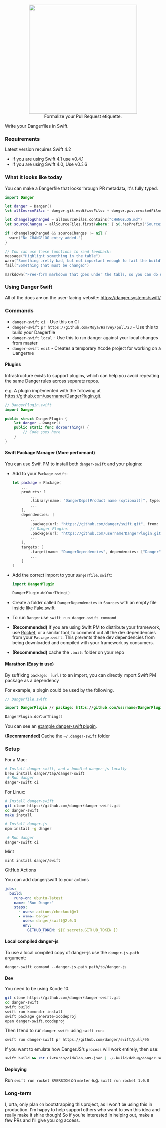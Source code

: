 <p align="center">
<img src="https://danger.systems/images/js/danger-js-sw-logo-hero-cachable@2x.png" width=350 /></br>
Formalize your Pull Request etiquette.
</p>

Write your Dangerfiles in Swift.

### Requirements

Latest version requires Swift 4.2

- If you are using Swift 4.1 use v0.4.1
- If you are using Swift 4.0, Use v0.3.6

### What it looks like today

You can make a Dangerfile that looks through PR metadata, it's fully typed.

```swift
import Danger

let danger = Danger()
let allSourceFiles = danger.git.modifiedFiles + danger.git.createdFiles

let changelogChanged = allSourceFiles.contains("CHANGELOG.md")
let sourceChanges = allSourceFiles.first(where: { $0.hasPrefix("Sources") })

if !changelogChanged && sourceChanges != nil {
  warn("No CHANGELOG entry added.")
}

// You can use these functions to send feedback:
message("Highlight something in the table")
warn("Something pretty bad, but not important enough to fail the build")
fail("Something that must be changed")

markdown("Free-form markdown that goes under the table, so you can do whatever.")
```

### Using Danger Swift

All of the docs are on the user-facing website: https://danger.systems/swift/

### Commands

- `danger-swift ci` - Use this on CI
- `danger-swift pr https://github.com/Moya/Harvey/pull/23` - Use this to build your Dangerfile
- `danger-swift local` - Use this to run danger against your local changes from master
- `danger-swift edit` - Creates a temporary Xcode project for working on a Dangerfile

#### Plugins

Infrastructure exists to support plugins, which can help you avoid repeating the same Danger rules across separate
repos.

e.g. A plugin implemented with the following at https://github.com/username/DangerPlugin.git.

```swift
// DangerPlugin.swift
import Danger

public struct DangerPlugin {
    let danger = Danger()
    public static func doYourThing() {
        // Code goes here
    }
}
```

#### Swift Package Manager (More performant)

You can use Swift PM to install both `danger-swift` and your plugins:

- Add to your `Package.swift`:

  ```swift
  let package = Package(
      ...
      products: [
          ...
          .library(name: "DangerDeps[Product name (optional)]", type: .dynamic, targets: ["DangerDependencies"]), // dev
          ...
      ],
      dependencies: [
          ...
          .package(url: "https://github.com/danger/swift.git", from: "1.0.0"), // dev
          // Danger Plugins
          .package(url: "https://github.com/username/DangerPlugin.git", from: "0.1.0") // dev
          ...
      ],
      targets: [
          .target(name: "DangerDependencies", dependencies: ["Danger", "DangerPlugin"]), // dev
          ...
      ]
  )
  ```

- Add the correct import to your `Dangerfile.swift`:

  ```swift
  import DangerPlugin

  DangerPlugin.doYourThing()
  ```

- Create a folder called `DangerDependencies` in `Sources` with an empty file inside like
  [Fake.swift](Sources/Sources/Danger-Swift/Fake.swift)
- To run `Danger` use `swift run danger-swift command`
- **(Recommended)** If you are using Swift PM to distribute your framework, use
  [Rocket](https://github.com/f-meloni/Rocket), or a similar tool, to comment out all the dev dependencies from your
  `Package.swift`. This prevents these dev dependencies from being downloaded and compiled with your framework by
  consumers.
- **(Recommended)** cache the `.build` folder on your repo

#### Marathon (Easy to use)

By suffixing `package: [url]` to an import, you can directly import Swift PM package as a dependency

For example, a plugin could be used by the following.

```swift
// Dangerfile.swift

import DangerPlugin // package: https://github.com/username/DangerPlugin.git

DangerPlugin.doYourThing()
```

You can see an [example danger-swift plugin](https://github.com/ashfurrow/danger-swiftlint#danger-swiftlint).

**(Recommended)** Cache the `~/.danger-swift` folder

### Setup

For a Mac:

```sh
# Install danger-swift, and a bundled danger-js locally
brew install danger/tap/danger-swift
 # Run danger
danger-swift ci
```

For Linux:

```sh
# Install danger-swift
git clone https://github.com/danger/danger-swift.git
cd danger-swift
make install

# Install danger-js
npm install -g danger

 # Run danger
danger-swift ci
```

Mint

```
mint install danger/swift
```

GitHub Actions

You can add danger/swift to your actions

```yml
jobs:
  build:
    runs-on: ubuntu-latest
    name: "Run Danger"
    steps:
      - uses: actions/checkout@v1
      - name: Danger
        uses: danger/swift@2.0.3
        env:
          GITHUB_TOKEN: ${{ secrets.GITHUB_TOKEN }}
```

#### Local compiled danger-js

To use a local compiled copy of danger-js use the `danger-js-path` argument:

```
danger-swift command --danger-js-path path/to/danger-js
```

#### Dev

You need to be using Xcode 10.

```sh
git clone https://github.com/danger/danger-swift.git
cd danger-swift
swift build
swift run komondor install
swift package generate-xcodeproj
open danger-swift.xcodeproj
```

Then I tend to run `danger-swift` using `swift run`:

```sh
swift run danger-swift pr https://github.com/danger/swift/pull/95
```

If you want to emulate how DangerJS's `process` will work entirely, then use:

```sh
swift build && cat Fixtures/eidolon_609.json | ./.build/debug/danger-swift
```

#### Deploying

Run `swift run rocket $VERSION` on `master` e.g. `swift run rocket 1.0.0`

### Long-term

I, orta, only plan on bootstrapping this project, as I won't be using this in production. I'm happy to help support
others who want to own this idea and really make it shine though! So if you're interested in helping out, make a few PRs
and I'll give you org access.

[m]: https://github.com/JohnSundell/Marathon
[spm-lr]: http://bhargavg.com/swift/2016/06/11/how-swiftpm-parses-manifest-file.html
[dsl]: https://github.com/danger/danger-js/pull/341
